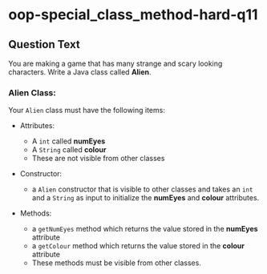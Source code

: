 # oop-special_class_method-hard-q11

## Question Text

You are making a game that has many strange and scary looking characters. Write a Java class called **Alien**.

### Alien Class:

Your `Alien` class must have the following items:

- Attributes:
    - A `int` called **numEyes**
    - A `String` called **colour**
    - These are not visible from other classes

- Constructor:
    - a `Alien` constructor that is visible to other classes and takes an `int` and a `String` as input to
      initialize the **numEyes** and **colour** attributes.

- Methods:
    - a `getNumEyes` method which returns the value stored in the **numEyes** attribute
    - a `getColour` method which returns the value stored in the **colour** attribute
    - These methods must be visible from other classes.